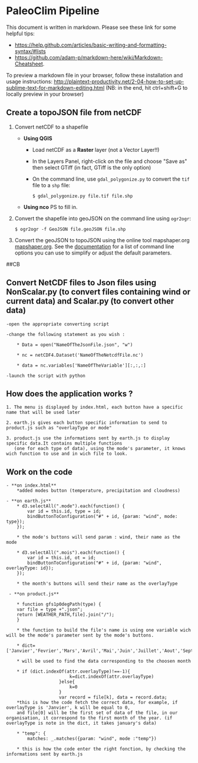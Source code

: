 # PaleoClim Pipeline

This document is written in markdown. Please see these link for some helpful tips: 
- https://help.github.com/articles/basic-writing-and-formatting-syntax/#lists
- https://github.com/adam-p/markdown-here/wiki/Markdown-Cheatsheet.

To preview a markdown file in your browser, follow these installation and usage instructions:
http://plaintext-productivity.net/2-04-how-to-set-up-sublime-text-for-markdown-editing.html (NB: in the end, hit ctrl+shift+G to locally preview in your browser)

## Create a topoJSON file from netCDF

1. Convert netCDF to a shapefile

	- **Using QGIS**
        * Load netCDF as a **Raster** layer (not a Vector Layer!!)
        
        * In the Layers Panel, right-click on the file and choose "Save as" then select GTiff (in fact, GTiff is the only option)
        
        * On the command line, use `gdal_polygonize.py` to convert the `tif` file to a `shp` file:
        
            `$ gdal_polygonize.py file.tif file.shp`
    
    - **Using nco**
    PS to fill in. 


2. Convert the shapefile into geoJSON on the command line using `ogr2ogr`:

    `$ ogr2ogr -f GeoJSON file.geoJSON file.shp`

3. Convert the geoJSON to topoJSON using the online tool mapshaper.org [mapshaper.org](http://mapshaper.org/). See the  [documentation](https://github.com/mbloch/mapshaper/wiki/Command-Reference) for a list of command line options you can use to simplify or adjust the default parameters.

##CB

## Convert NetCDF files to Json files using NonScalar.py (to convert files containing wind or current data) and Scalar.py (to convert other data)

	-open the appropriate converting script

	-change the following statement as you wish :

		* Data = open("NameOfTheJsonFile.json", "w") 

		* nc = netCDF4.Dataset('NameOfTheNetcdfFile.nc')

		* data = nc.variables['NameOfTheVariable'][:,:,:]

	-launch the script with python

## How does the application works ? 

    1. The menu is displayed by index.html, each button have a specific name that will be used later

    2. earth.js gives each button specific information to send to product.js such as "overlayType or mode"

    3. product.js use the informations sent by earth.js to display specific data.It contains multiple functions 
       (one for each type of data), using the mode's parameter, it knows wich function to use and in wich file to look.

## Work on the code 

    - **on index.html**
        *added modes button (temperature, precipitation and cloudness)

    - **on earth.js**
        * d3.selectAll(".mode").each(function() {
            var id = this.id, type = id;
            bindButtonToConfiguration("#" + id, {param: "wind", mode: type});
        });
        
        * the mode's buttons will send param : wind, their name as the mode 

        * d3.selectAll(".mois").each(function() {
            var id = this.id, ot = id;
            bindButtonToConfiguration("#" + id, {param: "wind", overlayType: id});
        });

        * the month's buttons will send their name as the overlayType 

     - **on product.js**

        * function gfs1p0degPath(type) {
        var file = type +".json";
        return [WEATHER_PATH,file].join("/");
        }

        * the function to build the file's name is using one variable wich will be the mode's parameter sent by the mode's buttons.

        * dict= ['Janvier','Fevrier','Mars','Avril','Mai','Juin','Juillet','Aout','Septembre','Octobre','Novembre','Decembre']

        * will be used to find the data corresponding to the choosen month 

        * if (dict.indexOf(attr.overlayType)!==-1){
                            k=dict.indexOf(attr.overlayType)
                        }else{
                            k=0
                        }
                        var record = file[k], data = record.data;
        *this is how the code fetch the correct data, for example, if overlayType is 'Janvier', k will be equal to 0,
        and file[0] will be the first set of data of the file, in our organisation, it correspond to the first month of the year. (if overlayType is note in the dict, it takes january's data)

        * "temp": {
            matches: _.matches({param: "wind", mode :"temp"})
            
        * this is how the code enter the right fonction, by checking the informations sent by earth.js